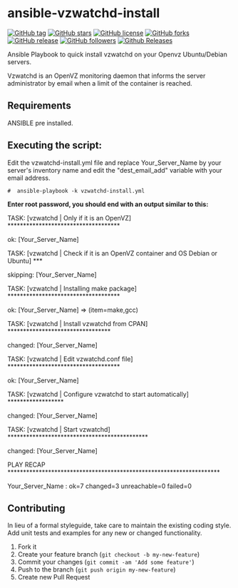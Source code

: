 # ansible-vzwatchd-install
[![GitHub tag](https://img.shields.io/github/tag/sys0dm1n/ansible-vzwatchd-install.svg?style=plastic)](https://github.com/sys0dm1n/ansible-vzwatchd-install)
[![GitHub stars](https://img.shields.io/github/stars/sys0dm1n/ansible-vzwatchd-install.svg?style=plastic)](https://github.com/sys0dm1n/ansible-vzwatchd-install)
[![GitHub license](https://img.shields.io/github/license/sys0dm1n/ansible-vzwatchd-install.svg?style=plastic)](https://github.com/sys0dm1n/ansible-vzwatchd-install)
[![GitHub forks](https://img.shields.io/github/forks/sys0dm1n/ansible-vzwatchd-install.svg?style=plastic)](https://github.com/sys0dm1n/ansible-vzwatchd-install)
[![GitHub release](https://img.shields.io/github/release/sys0dm1n/ansible-vzwatchd-install.svg?style=plastic)](https://github.com/sys0dm1n/ansible-vzwatchd-install)
[![GitHub followers](https://img.shields.io/github/followers/sys0dm1n.svg?style=plastic)](https://github.com/sys0dm1n/)
[![Github Releases](https://img.shields.io/github/downloads/sys0dm1n/ansible-vzwatchd-install/latest/total.svg?style=plastic)](https://github.com/sys0dm1n/ansible-vzwatchd-install)


Ansible Playbook to quick install vzwatchd on your Openvz Ubuntu/Debian servers.

Vzwatchd is an OpenVZ monitoring daemon that informs the server administrator by email when a limit of the container is reached.


Requirements
------------
ANSIBLE pre installed.


Executing the script:
----------------------
Edit the vzwatchd-install.yml file and replace Your_Server_Name by your server's inventory name and edit the "dest_email_add" variable with your email address.

    #  ansible-playbook -k vzwatchd-install.yml
    
**Enter root password, you should end with an output similar to this:**

TASK: [vzwatchd | Only if it is an OpenVZ] ************************************

ok: [Your_Server_Name]

TASK: [vzwatchd | Check if it is an OpenVZ container and OS Debian or Ubuntu] ***

skipping: [Your_Server_Name]

TASK: [vzwatchd | Installing make package] ************************************

ok: [Your_Server_Name] => (item=make,gcc)

TASK: [vzwatchd | Install vzwatchd from CPAN] *********************************

changed: [Your_Server_Name]

TASK: [vzwatchd | Edit vzwatchd.conf file] ************************************

ok: [Your_Server_Name]

TASK: [vzwatchd | Configure vzwatchd to start automatically] ******************

changed: [Your_Server_Name]

TASK: [vzwatchd | Start vzwatchd] *********************************************

changed: [Your_Server_Name]

PLAY RECAP ********************************************************************

Your_Server_Name        : ok=7    changed=3    unreachable=0    failed=0

## Contributing
In lieu of a formal styleguide, take care to maintain the existing coding style. Add unit tests and examples for any new or changed functionality.

1. Fork it
2. Create your feature branch (`git checkout -b my-new-feature`)
3. Commit your changes (`git commit -am 'Add some feature'`)
4. Push to the branch (`git push origin my-new-feature`)
5. Create new Pull Request

